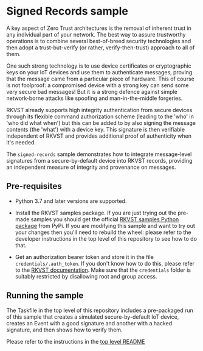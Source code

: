 # Signed Records sample

A key aspect of Zero Trust architectures is the removal of inherent trust in any individual part of your network. The best way to assure trustworthy operations is to combine several best-of-breed security technologies and then adopt a trust-but-verify (or rather, verify-then-trust) approach to all of them.

One such strong technology is to use device certificates or cryptographic keys on your IoT devices and use them to authenticate messages, proving that the message came from a particular piece of hardware. This of course is not foolproof: a compromised device with a strong key can send some very secure bad messages! But it is a strong defence against simple network-borne attacks like spoofing and man-in-the-middle forgeries.

RKVST already supports high integrity authentication from secure devices through its flexible command authorization scheme (leading to the 'who' in 'who did what when') but this can be added to by also signing the message contents (the 'what') with a device key. This signature is then verifiable independent of RKVST and provides additional proof of authenticity when it's needed.

The `signed-records` sample demonstrates how to integrate message-level signatures from a secure-by-default device into RKVST records, providing an independent measure of integrity and provenance on messages.

## Pre-requisites

* Python 3.7 and later versions are supported.

* Install the RKVST samples package. If you are just trying out the pre-made samples you should get the official [RKVST samples Python package](https://pypi.org/project/rkvst-samples/ "PyPi package page") from PyPi. If you are modifying this sample and want to try out your changes then you'll need to rebuild the wheel: please refer to the developer instructions in the top level of this repository to see how to do that.

* Get an authorization bearer token and store it in the file `credentials/.auth_token`. If you don't know how to do this, please refer to the [RKVST documentation](https://docs.rkvst.com/docs/rkvst-basics/getting-access-tokens-using-app-registrations/ "Getting an auth token"). Make sure that the `credentials` folder is suitably restricted by disallowing root and group access.


## Running the sample

The Taskfile in the top level of this repository includes a pre-packaged run of this sample that creates a simulated secure-by-default IoT device, creates an Event with a good signature and another with a hacked signature, and then shows how to verify them.

Please refer to the instructions in the [top level README](https://github.com/rkvst/rkvst-samples#signed-records "signed records sample")

